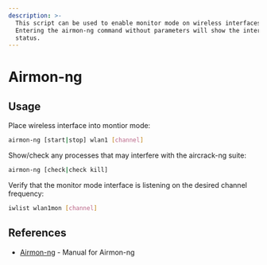 ```yaml
---
description: >-
  This script can be used to enable monitor mode on wireless interfaces.
  Entering the airmon-ng command without parameters will show the interfaces
  status.
---
```


# Airmon-ng

## Usage

Place wireless interface into montior mode:

```bash
airmon-ng [start|stop] wlan1 [channel]
```

Show/check any processes that may interfere with the aircrack-ng suite:

```bash
airmon-ng [check|check kill]
```

Verify that the monitor mode interface is listening on the desired channel frequency:

```bash
iwlist wlan1mon [channel]
```

## References

* [Airmon-ng](https://www.aircrack-ng.org/doku.php?id=airmon-ng) - Manual for Airmon-ng
